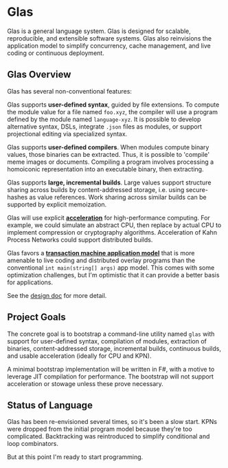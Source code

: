 # Glas

Glas is a general language system. Glas is designed for scalable, reproducible, and extensible software systems. Glas also reinvisions the application model to simplify concurrency, cache management, and live coding or continuous deployment.

## Glas Overview

Glas has several non-conventional features:

Glas supports **user-defined syntax**, guided by file extensions. To compute the module value for a file named `foo.xyz`, the compiler will use a program defined by the module named `language-xyz`. It is possible to develop alternative syntax, DSLs, integrate `.json` files as modules, or support projectional editing via specialized syntax.

Glas supports **user-defined compilers**. When modules compute binary values, those binaries can be extracted. Thus, it is possible to 'compile' meme images or documents. Compiling a program involves processing a homoiconic representation into an executable binary, then extracting.

Glas supports **large, incremental builds**. Large values support structure sharing across builds by content-addressed storage, i.e. using secure-hashes as value references. Work sharing across similar builds can be supported by explicit memoization. 

Glas will use explicit [**acceleration**](https://en.wikipedia.org/wiki/Hardware_acceleration) for high-performance computing. For example, we could simulate an abstract CPU, then replace by actual CPU to implement compression or cryptography algorithms. Acceleration of Kahn Process Networks could support distributed builds.

Glas favors a [**transaction machine application model**](docs/GlasApps.md) that is more amenable to live coding and distributed overlay programs than the conventional `int main(string[] args)` app model. This comes with some optimization challenges, but I'm optimistic that it can provide a better basis for applications.

See the [design doc](docs/GlasDesign.md) for more detail.

## Project Goals

The concrete goal is to bootstrap a command-line utility named `glas` with support for user-defined syntax, compilation of modules, extraction of binaries, content-addressed storage, incremental builds, continuous builds, and usable acceleration (ideally for CPU and KPN).

A minimal bootstrap implementation will be written in F#, with a motive to leverage JIT compilation for performance. The bootstrap will not support acceleration or stowage unless these prove necessary.

## Status of Language

Glas has been re-envisioned several times, so it's been a slow start. KPNs were dropped from the initial program model because they're too complicated. Backtracking was reintroduced to simplify conditional and loop combinators.

But at this point I'm ready to start programming.

